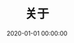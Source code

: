 ---
title: 关于
date: 2020-01-01 00:00:00
aside: false
top_img: false
background: "#f8f9fe"
comments: false
type: "about"
---